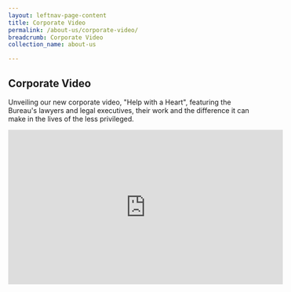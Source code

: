 ```yaml
---
layout: leftnav-page-content
title: Corporate Video
permalink: /about-us/corporate-video/
breadcrumb: Corporate Video
collection_name: about-us

---
```


Corporate Video
---
Unveiling our new corporate video, "Help with a Heart", featuring the Bureau's lawyers and legal executives, their work and the difference it can make in the lives of the less privileged.<br>

<div class="bp-youtube">
  <iframe width="560" height="315" src="https://www.youtube.com/embed/fOnfIARJjGs?rel=0" frameborder="0" allow="accelerometer; autoplay; encrypted-media; gyroscope; picture-in-picture" allowfullscreen></iframe>
</div>
